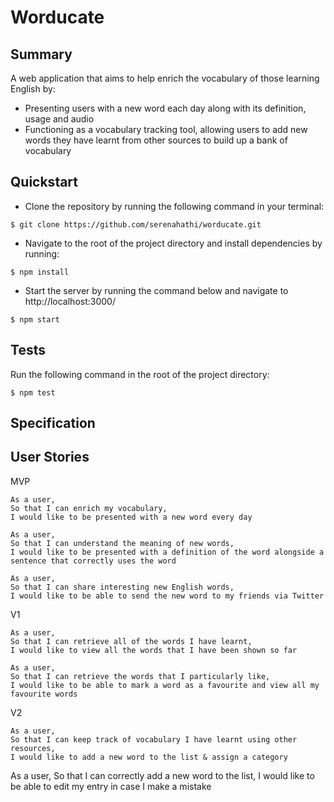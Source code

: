 # Worducate

## Summary

A web application that aims to help enrich the vocabulary of those learning English by:
- Presenting users with a new word each day along with its definition, usage and audio
- Functioning as a vocabulary tracking tool, allowing users to add new words they have learnt from other sources to build up a bank of vocabulary

## Quickstart

- Clone the repository by running the following command in your terminal:

```
$ git clone https://github.com/serenahathi/worducate.git
```

- Navigate to the root of the project directory and install dependencies by running:

```
$ npm install
```

- Start the server by running the command below and navigate to http://localhost:3000/
```
$ npm start
```

## Tests

Run the following command in the root of the project directory:

```
$ npm test
```

## Specification

## User Stories

MVP
```
As a user,
So that I can enrich my vocabulary,
I would like to be presented with a new word every day
```
```
As a user,
So that I can understand the meaning of new words,
I would like to be presented with a definition of the word alongside a sentence that correctly uses the word
```
```
As a user,
So that I can share interesting new English words,
I would like to be able to send the new word to my friends via Twitter
```

V1

```
As a user,
So that I can retrieve all of the words I have learnt,
I would like to view all the words that I have been shown so far
```

```
As a user,
So that I can retrieve the words that I particularly like,
I would like to be able to mark a word as a favourite and view all my favourite words
```

V2

```
As a user,
So that I can keep track of vocabulary I have learnt using other resources,
I would like to add a new word to the list & assign a category

```
As a user,
So that I can correctly add a new word to the list,
I would like to be able to edit my entry in case I make a mistake
```